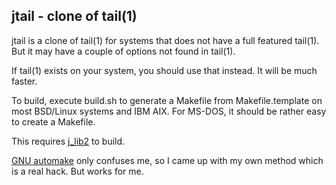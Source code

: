## jtail - clone of tail(1)

jtail is a clone of tail(1) for systems that
does not have a full featured tail(1).
But it may have a couple of options not
found in tail(1).

If tail(1) exists on your system, you should use that instead.
It will be much faster.

To build, execute build.sh to generate a Makefile from
Makefile.template on most BSD/Linux systems and IBM AIX.
For MS-DOS, it should be rather easy to create a Makefile.

This requires [j\_lib2](https://github.com/jmcunx/j_lib2) to build.

[GNU automake](https://en.wikipedia.org/wiki/Automake)
only confuses me, so I came up with my own method which
is a real hack.  But works for me.
